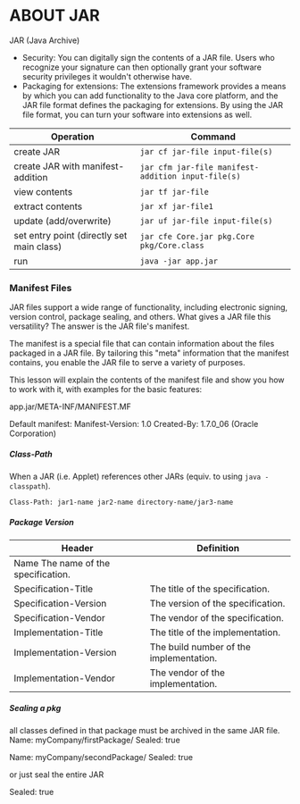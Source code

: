 # ABOUT JAR
JAR (Java Archive)
* Security: You can digitally sign the contents of a JAR file. Users who recognize your signature can then optionally grant your software security privileges it wouldn't otherwise have.
* Packaging for extensions: The extensions framework provides a means by which you can add functionality to the Java core platform, and the JAR file format defines the packaging for extensions. By using the JAR file format, you can turn your software into extensions as well.

|Operation|Command|
| --- | --- |
|create JAR| `jar cf jar-file input-file(s)`|
|create JAR with manifest-addition | `jar cfm jar-file manifest-addition input-file(s)`|
|view contents|`jar tf jar-file`|
|extract contents|`jar xf jar-file1`|
|update (add/overwrite)|`jar uf jar-file input-file(s)`|
| set entry point (directly set main class)|`jar cfe Core.jar pkg.Core pkg/Core.class`|
|run|`java -jar app.jar`|


### Manifest Files
JAR files support a wide range of functionality, including electronic signing, version control, package sealing, and others. What gives a JAR file this versatility? The answer is the JAR file's manifest.

The manifest is a special file that can contain information about the files packaged in a JAR file. By tailoring this "meta" information that the manifest contains, you enable the JAR file to serve a variety of purposes.

This lesson will explain the contents of the manifest file and show you how to work with it, with examples for the basic features:

app.jar/META-INF/MANIFEST.MF

Default manifest:
Manifest-Version: 1.0
Created-By: 1.7.0_06 (Oracle Corporation)

##### Class-Path
When a JAR (i.e. Applet) references other JARs (equiv. to using `java -classpath`).
 
`Class-Path: jar1-name jar2-name directory-name/jar3-name`


##### Package Version
|Header 	|Definition| 
| --- | --- |
|Name 	The name of the specification.
|Specification-Title| 	The title of the specification.|
|Specification-Version |	The version of the specification.|
|Specification-Vendor |	The vendor of the specification.|
|Implementation-Title |	The title of the implementation.|
|Implementation-Version |	The build number of the implementation.|
|Implementation-Vendor 	|The vendor of the implementation.|

##### Sealing a pkg
all classes defined in that package must be archived in the same JAR file.
Name: myCompany/firstPackage/
Sealed: true

Name: myCompany/secondPackage/
Sealed: true


or just seal the entire JAR

Sealed: true